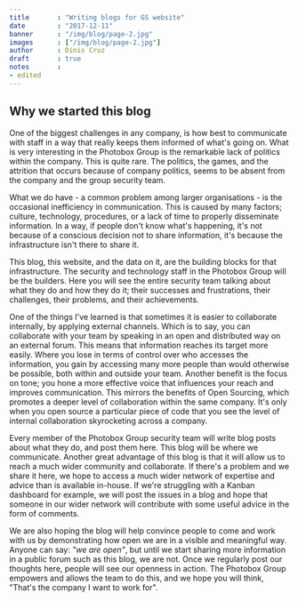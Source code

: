 ```yaml
---
title       : "Writing blogs for GS website"
date        : "2017-12-11"
banner      : "/img/blog/page-2.jpg"
images      : ["/img/blog/page-2.jpg"]
author      : Dinis Cruz
draft       : true
notes       :
- edited 
---
```


## Why we started this blog

One of the biggest challenges in any company, is how best to communicate with staff in a way that really keeps them informed of what's going on. What is very interesting in the Photobox Group is the remarkable lack of politics within the company. This is quite rare. The politics, the games, and the attrition that occurs because of company politics, seems to be absent from the company and the group security team.

What we do have - a common problem among larger organisations - is the occasional inefficiency in communication. This is caused by many factors; culture, technology, procedures, or a lack of time to properly disseminate information. In a way, if people don't know what's happening, it's not because of a conscious decision not to share information, it's because the infrastructure isn't there to share it. 

This blog, this website, and the data on it, are the building blocks for that infrastructure. The security and technology staff in the Photobox Group will be the builders. Here you will see the entire security team talking about what they do and how they do it; their successes and frustrations, their challenges, their problems, and their achievements. 

One of the things I've learned is that sometimes it is easier to collaborate internally, by applying external channels. Which is to say, you can collaborate with your team by speaking in an open and distributed way on an external forum. This means that information reaches its target more easily. Where you lose in terms of control over who accesses the information, you gain by accessing many more people than would otherwise be possible, both within and outside your team. Another benefit is the focus on tone; you hone a more effective voice that influences your reach and improves communication. This mirrors the benefits of Open Sourcing, which promotes a deeper level of collaboration within the same company. It's only when you open source a particular piece of code that you see the level of internal collaboration skyrocketing across a company. 

Every member of the Photobox Group security team will write blog posts about what they do, and post them here. This blog will be where we communicate. Another great advantage of this blog is that it will allow us to reach a much wider community and collaborate. If there's a problem and we share it here, we hope to access a much wider network of expertise and advice than is available in-house. If we're struggling with a Kanban dashboard for example, we will post the issues in a blog and hope that someone in our wider network will contribute with some useful advice in the form of comments.

We are also hoping the blog will help convince people to come and work with us by demonstrating how open we are in a visible and meaningful way. Anyone can say: _"we are open"_, but until we start sharing more information in a public forum such as this blog, we are not. Once we regularly post our thoughts here, people will see our openness in action. The Photobox Group empowers and allows the team to do this, and we hope you will think, "That's the company I want to work for". 
